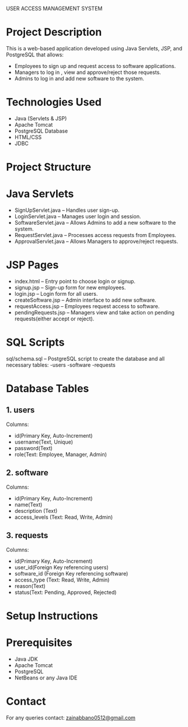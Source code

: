 USER ACCESS MANAGEMENT SYSTEM

# Project Description

This is a web-based application developed using Java Servlets, JSP, and PostgreSQL that allows:

- Employees to sign up and request access to software applications.
- Managers to log in , view and approve/reject those requests.
- Admins to log in and add new software to the system.

# Technologies Used

- Java (Servlets & JSP)
- Apache Tomcat
- PostgreSQL Database
- HTML/CSS
- JDBC

# Project Structure

# Java Servlets

- SignUpServlet.java – Handles user sign-up.
- LoginServlet.java – Manages user login and session.
- SoftwareServlet.java – Allows Admins to add a new software to the system.
- RequestServlet.java – Processes access requests from Employees.
- ApprovalServlet.java – Allows Managers to approve/reject requests.

# JSP Pages

- index.html – Entry point to choose login or signup.
- signup.jsp – Sign-up form for new employees.
- login.jsp – Login form for all users.
- createSoftware.jsp – Admin interface to add new software.
- requestAccess.jsp – Employees request access to software.
- pendingRequests.jsp – Managers view and take action on pending requests(either accept or reject).

# SQL Scripts

sql/schema.sql – PostgreSQL script to create the database and all necessary tables:
   -users
   -software
   -requests


# Database Tables

## 1. users
Columns:
 - id(Primary Key, Auto-Increment)
 - username(Text, Unique)
 - password(Text)
 - role(Text: Employee, Manager, Admin)

## 2. software
Columns:
 - id(Primary Key, Auto-Increment)
 - name(Text)
 - description (Text)
 - access_levels (Text: Read, Write, Admin)

## 3. requests
Columns:
 - id(Primary Key, Auto-Increment)
 - user_id(Foreign Key referencing users)
 - software_id (Foreign Key referencing software)
 - access_type (Text: Read, Write, Admin)
 - reason(Text)
 - status(Text: Pending, Approved, Rejected)

# Setup Instructions

# Prerequisites

- Java JDK
- Apache Tomcat
- PostgreSQL
- NetBeans or any Java IDE

# Contact

For any queries contact: zainabbano0512@gmail.com

